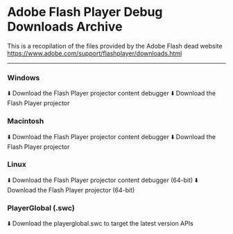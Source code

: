 # Adobe Flash Player Debug Downloads Archive
This is a recopilation of the files provided by the Adobe Flash dead website https://www.adobe.com/support/flashplayer/downloads.html

---

### **Windows**
:arrow_down: Download the Flash Player projector content debugger
:arrow_down: Download the Flash Player projector

### **Macintosh**
:arrow_down: Download the Flash Player projector content debugger
:arrow_down: Download the Flash Player projector

### **Linux**
:arrow_down: Download the Flash Player projector content debugger (64-bit)
:arrow_down: Download the Flash Player projector (64-bit)

### **PlayerGlobal (.swc)**
:arrow_down: Download the playerglobal.swc to target the latest version APIs
